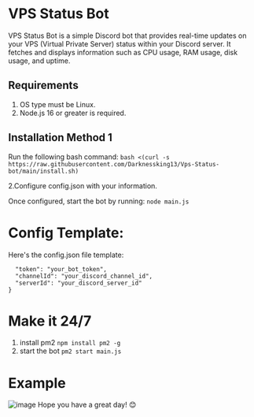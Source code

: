 # VPS Status Bot

VPS Status Bot is a simple Discord bot that provides real-time updates on your VPS (Virtual Private Server) status within your Discord server. It fetches and displays information such as CPU usage, RAM usage, disk usage, and uptime.

## Requirements
1. OS type must be Linux.
2. Node.js 16 or greater is required.

## Installation Method 1

Run the following bash command:
```bash <(curl -s https://raw.githubusercontent.com/Darknessking13/Vps-Status-bot/main/install.sh)```

2.Configure config.json with your information.

Once configured, start the bot by running:
```node main.js```

# Config Template:
Here's the config.json file template:
```{
  "token": "your_bot_token",
  "channelId": "your_discord_channel_id",
  "serverId": "your_discord_server_id"
}
```

# Make it 24/7
1. install pm2
  ```npm install pm2 -g```
2. start the bot
```pm2 start main.js```

# Example
![image](https://github.com/Darknessking13/Vps-Status-bot/assets/133841052/e1696b17-7969-48d0-8e80-9ae1ad01c625)
Hope you have a great day! 😊
